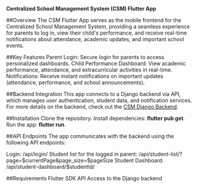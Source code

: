 **Centralized School Management System (CSM) Flutter App**

##Overview
The CSM Flutter App serves as the mobile frontend for the Centralized School Management System, providing a seamless experience for parents to log in, view their child's performance, and receive real-time notifications about attendance, academic updates, and important school events.

##Key Features
Parent Login: Secure login for parents to access personalized dashboards.
Child Performance Dashboard: View academic performance, attendance, and extracurricular activities in real-time.
Notifications: Receive instant notifications on important updates (attendance, performance, and school announcements).

##Backend Integration
This app connects to a Django backend via API, which manages user authentication, student data, and notification services. For more details on the backend, check out the [CSM Django Backend](https://github.com/GenioustaWiz/centralized_school_management).

##Installation
Clone the repository.
Install dependencies: **flutter pub get**.
Run the app: **flutter run**.

##API Endpoints
The app communicates with the backend using the following API endpoints:

Login: /api/login/
Student list for the logged in parent: /api/student-list/?page=$currentPage&page_size=$pageSize
Student Dashboard: /api/student-dashboard/$studentId/

##Requirements
Flutter SDK
API Access to the Django backend
